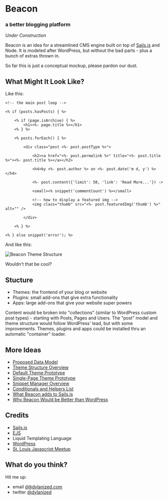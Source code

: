 # Beacon
### a better blogging platform

*Under Construction*

Beacon is an idea for a streamlined CMS engine built on top of [Sails.js](http://sailsjs.org) and Node. It is modeled after WordPress, but without the bad parts - plus a bunch of extras thrown in.

So far this is just a conceptual mockup, please pardon our dust.

What Might It Look Like?
---

Like this:

	<!-- the main post loop -->
			
	<% if (posts.hasPosts) { %>    

		<% if (page.isArchive) { %>
			<h1><%- page.title %></h1>					        
		<% } %>

		<% posts.forEach() { %>
		
			<div class="post <%- post.postType %>">

				<h2><a href="<%- post.permalink %>" title="<%- post.title %>"><%- post.title %></a></h2>
				
				<h4>by <%- post.author %> on <%- post.date('m d, y') %></h4>

				<%- post.content({'limit': 50, 'link': 'Read More...'}) ->

				<small><% snippet('commentCount') %></small>

				<!-- how to display a featured img -->
				<img class="thumb" src="<%- post.featuredImg('thumb') %>" alt="" />
			
			</div>

		<% } %>
		
	<% } else snippet('error'); %>
		
And like this:

![Beacon Theme Structure](http://f.cl.ly/items/3E3l1J1L1b153n0v1l1Y/beacon.png)		
 		
Wouldn't that be cool?		 		

Stucture
---

- Themes: the frontend of your blog or website
- Plugins: small add-ons that give extra functionality
- Apps: large add-ons that give your website super powers

Content would be broken into "collections" (similar to WordPress custom post types) - starting with Posts, Pages and Users. The "post" model and theme structure would follow WordPress' lead, but with some improvements. Themes, plugins and apps could be installed thru an automatic "container" loader.


More Ideas
---

- [Proposed Data Model](MODEL.md) 
- [Theme Structure Overview](THEME.md)
- [Default Theme Prototype](beacon/themes/skipper/)
- [Single-Page Theme Prototype](views/blog.ejs)
- [Snippet Manager Overview](SNIPPETS.md)
- [Conditionals and Helpers List](beacon/apps/core/helpers.js)
- [What Beacon adds to Sails.js](SAILS.md)
- [Why Beacon Would be Better than WordPress](WORDPRESS.md)


Credits
---

- [Sails.js](http://sailsjs.org)
- [EJS](http://embeddedjs.com/)
- Liquid Templating Language
- [WordPress](http://wordpress.org)
- [St. Louis Javascript Meetup](http://stljs.org)


What do you think?
---

Hit me up:

- email [d@dylanized.com](mailto:d@dylanized.com)
- twitter [@dylanized](http://twitter.com/dylanized)

